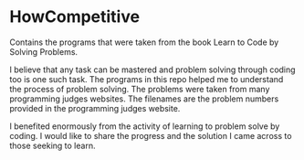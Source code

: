 # HowCompetitive
Contains the programs that were taken from the book Learn to Code by Solving Problems. 

I believe that any task can be mastered and problem solving through coding too is one such task. The programs in this repo helped me to 
understand the process of problem solving. The problems were taken from many programming judges websites. The filenames are the problem
numbers provided in the programming judges website.

I benefited enormously from the activity of learning to problem solve by coding. I would like to share the progress and the solution I 
came across to those seeking to learn. 
